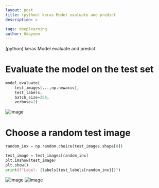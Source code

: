 ```yaml
---
layout: post
title: (python) keras Model evaluate and predict
description: >
  
tags: deeplearning
author: Udayeon
---
```


(python) keras Model evaluate and predict


# Evaluate the model on the test set
```py
model.evaluate(
    test_images[...,np.newaxis],
    test_labels,
    batch_size=256,
    verbose=2)
```
![image](https://user-images.githubusercontent.com/69246778/142589496-9891ba61-7d06-412c-bbef-15dd1c4a1dce.png)


# Choose a random test image
```py
random_inx = np.random.choice(test_images.shape[0])

test_image = test_images[random_inx]
plt.imshow(test_image)
plt.show()
print(f"Label: {labels[test_labels[random_inx]]}")
```
![image](https://user-images.githubusercontent.com/69246778/142589450-dba52400-ce95-41b4-9902-34b82fac79c0.png)
![image](https://user-images.githubusercontent.com/69246778/142589567-0eed52c6-1002-43ba-9a49-f99fac068310.png)
